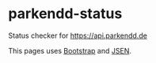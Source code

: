 # parkendd-status
Status checker for https://api.parkendd.de

This pages uses [Bootstrap](https://getbootstrap.com/) and [JSEN](https://github.com/bugventure/jsen).

